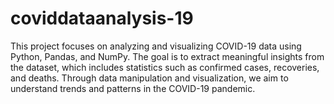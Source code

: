 # coviddataanalysis-19
This project focuses on analyzing and visualizing COVID-19 data using Python, Pandas, and NumPy. The goal is to extract meaningful insights from the dataset, which includes statistics such as confirmed cases, recoveries, and deaths. Through data manipulation and visualization, we aim to understand trends and patterns in the COVID-19 pandemic.
